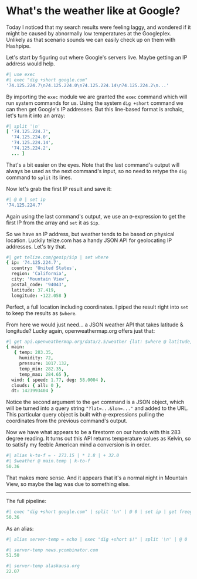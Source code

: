 # What's the weather like at Google?

Today I noticed that my search results were feeling laggy, and wondered if it might be caused by abnormally low temperatures at the Googleplex. Unlikely as that scenario sounds we can easily check up on them with Hashpipe.

Let's start by figuring out where Google's servers live. Maybe getting an IP address would help.

```coffee
#| use exec
#| exec "dig +short google.com"
'74.125.224.7\n74.125.224.0\n74.125.224.14\n74.125.224.2\n...'
```

By importing the `exec` module we are granted the `exec` command which will run system commands for us. Using the system `dig +short` command we can then get Google's IP addresses. But this line-based format is archaic, let's turn it into an array:

```coffee
#| split '\n'
[ '74.125.224.7',
  '74.125.224.0',
  '74.125.224.14',
  '74.125.224.2',
  ... ]
```

That's a bit easier on the eyes. Note that the last command's output will always be used as the next command's input, so no need to retype the `dig` command to `split` its lines.

Now let's grab the first IP result and save it:

```coffee
#| @ 0 | set ip
'74.125.224.7'
```

Again using the last command's output, we use an `@`-expression to get the first IP from the array and `set` it as `$ip`.

So we have an IP address, but weather tends to be based on physical location. Luckily telize.com has a handy JSON API for geolocating IP addresses. Let's try that.

```coffee
#| get telize.com/geoip/$ip | set where
{ ip: '74.125.224.7',
  country: 'United States',
  region: 'California',
  city: 'Mountain View',
  postal_code: '94043',
  latitude: 37.419,
  longitude: -122.058 }
```

Perfect, a full location including coordinates. I piped the result right into `set` to keep the results as `$where`.

From here we would just need... a JSON weather API that takes latitude & longitude? Lucky again, openweathermap.org offers just that:

```coffee
#| get api.openweathermap.org/data/2.5/weather {lat: $where @ latitude, lon: $where @ longitude} | set weather
{ main: 
   { temp: 283.35,
     humidity: 72,
     pressure: 1017.132,
     temp_min: 282.35,
     temp_max: 284.65 },
  wind: { speed: 1.77, deg: 58.0004 },
  clouds: { all: 0 },
  dt: 1423993404 }
```

Notice the second argument to the `get` command is a JSON object, which will be turned into a query string `"?lat=...&lon=..."` and added to the URL. This particular query object is built with `@`-expressions pulling the coordinates from the previous command's output.

Now we have what appears to be a firestorm on our hands with this 283 degree reading. It turns out this API returns temperature values as Kelvin, so to satisfy my feeble American mind a conversion is in order.

```coffee
#| alias k-to-f = - 273.15 | * 1.8 | + 32.0
#| $weather @ main.temp | k-to-f
50.36
```

That makes more sense. And it appears that it's a normal night in Mountain View, so maybe the lag was due to something else.

---

The full pipeline:

```coffee
#| exec "dig +short google.com" | split '\n' | @ 0 | set ip | get freegeoip.net/json/$ip | set where | get api.openweathermap.org/data/2.5/weather {lat: $where @ latitude, lon: $where @ longitude} @ main.temp | k-to-f
50.36
```

As an alias:

```coffee
#| alias server-temp = echo | exec "dig +short $!" | split '\n' | @ 0 | set ip | get freegeoip.net/json/$ip | set where | get api.openweathermap.org/data/2.5/weather {lat: $where @ latitude, lon: $where @ longitude} @ main.temp | k-to-f

#| server-temp news.ycombinator.com
51.50

#| server-temp alaskausa.org
22.07
```
